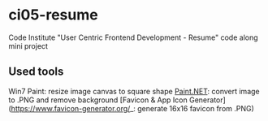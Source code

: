 # ci05-resume
Code Institute "User Centric Frontend Development - Resume" code along mini project 

## Used tools
Win7 Paint: resize image canvas to square shape
[Paint.NET](https://www.getpaint.net/index.html): convert image to .PNG and remove background
[Favicon & App Icon Generator](https://www.favicon-generator.org/_: generate 16x16 favicon from .PNG)
